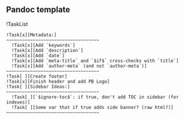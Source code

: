
## Pandoc template

!TaskList
~~~~~~~~~~~~~~~~~~~~~~~~~~~~~~~~~~~~~~~~~~~~
!Task[x][Metadata:]
~~~~~~~~~~~~~~~~~~~~~~~~~~~~~~~~~~~
  !Task[x][Add `keywords`]
  !Task[x][Add `description`]
  !Task[x][Add `date`]
  !Task[x][Add `meta-title` and `$if$` cross-checks with `title`]
  !Task[x][Add `author-meta` (and not `author-meta`)]
~~~~~~~~~~~~~~~~~~~~~~~~~~~~~~~~~~~
!Task[ ][Create footer]
!Task[x][Finish header and add PB Logo]
!Task[ ][Sidebar Ideas:]
~~~~~~~~~~~~~~~~~~~~~~~~~~~~~~~~~~~
  !Task[ ][`$ignore-toc$`: if true, don't add TOC in sidebar (for indexes)]
  !Task[ ][Some var that if true adds side banner? (raw html?)]
~~~~~~~~~~~~~~~~~~~~~~~~~~~~~~~~~~~
~~~~~~~~~~~~~~~~~~~~~~~~~~~~~~~~~~~~~~~~~~~~

